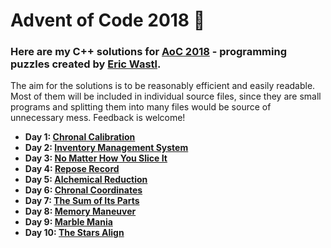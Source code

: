 # Advent of Code 2018 :christmas_tree:

### Here are my C++ solutions for [AoC 2018](https://adventofcode.com/) - programming puzzles created by [Eric Wastl](http://was.tl/).
The aim for the solutions is to be reasonably efficient and easily readable. Most of them will be included in individual source files, since they are small programs and splitting them into many files would be source of unnecessary mess. Feedback is welcome!


- **Day 1: [Chronal Calibration](Day1/Day1/Source.cpp)**
- **Day 2: [Inventory Management System](Day2/Day2/Source.cpp)**
- **Day 3: [No Matter How You Slice It](Day3/Day3/Source.cpp)**
- **Day 4: [Repose Record](Day4/Day4/Source.cpp)**
- **Day 5: [Alchemical Reduction](Day5/Day5/Source.cpp)**
- **Day 6: [Chronal Coordinates](Day6/Day6/Source.cpp)**
- **Day 7: [The Sum of Its Parts](Day7/Day7/Source.cpp)**
- **Day 8: [Memory Maneuver](Day8/Day8/Source.cpp)**
- **Day 9: [Marble Mania](Day9/Day9/Source.cpp)**
- **Day 10: [The Stars Align](Day10/Day10/Source.cpp)**
